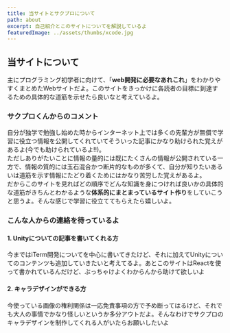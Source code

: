 ```yaml
---
title: 当サイトとサクプロについて
path: about
excerpt: 自己紹介とこのサイトについてを解説しているよ
featuredImage: ../assets/thumbs/xcode.jpg
---
```

## 当サイトについて
主にプログラミング初学者に向けて、「**web開発に必要なあれこれ**」をわかりやすくまとめたWebサイトだよ。このサイトをきっかけに各読者の目標に到達するための具体的な道筋を示せたら良いなと考えているよ。

### サクプロくんからのコメント
自分が独学で勉強し始めた時からインターネット上では多くの先輩方が無償で学習に役立つ情報を公開してくれていてそういった記事にかなり助けられた覚えがあるよ(今でも助けられているよ!!)。  
ただしありがたいことに情報の量的には既にたくさんの情報が公開されている一方で、情報の質的には玉石混合かつ断片的なものが多くて、自分が知りたいあるいは道筋を示す情報にたどり着くためにはかなり苦労した覚えがあるよ。  
だからこのサイトを見ればどの順序でどんな知識を身につければ良いかの具体的な道筋がきちんとわかるような**体系的にまとまっているサイト作り**をしていこうと思うよ。そんな感じで学習に役立ててもらえたら嬉しいよ。

### こんな人からの連絡を待っているよ
#### 1. Unityについての記事を書いてくれる方
今まではiTerm開発についてを中心に書いてきたけど、それに加えてUnityについてのコンテンツも追加していきたいと考えてるよ。あとこのサイトはReactを使って書かれているんだけど、ぶっちゃけよくわからんから助けて欲しいよ

#### 2. キャラデザインができる方
今使っている画像の権利関係は一応免責事項の方で予め断ってはるけど、それでも大人の事情でかなり怪しいというか多分アウトだよ。そんなわけでサクプロのキャラデザインを制作してくれる人がいたらお願いしたいよ